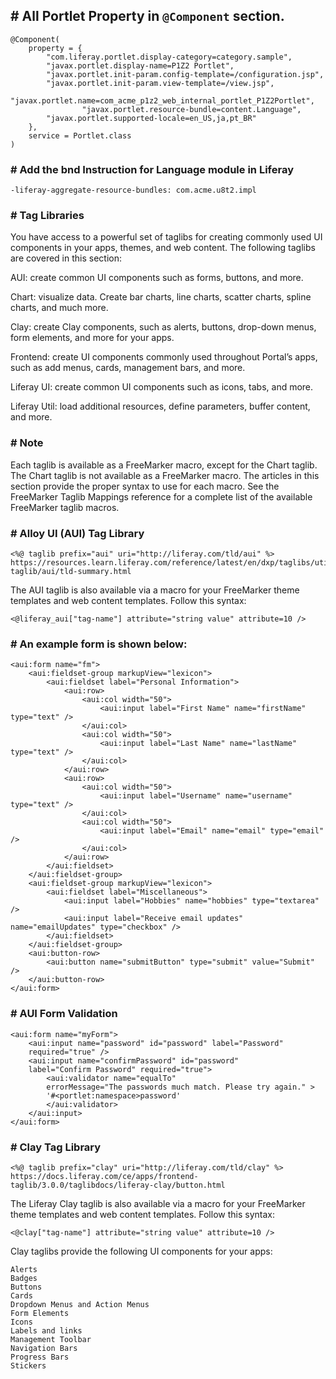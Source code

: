 ## # All Portlet Property in ```@Component``` section.

```
@Component(
	property = {
		"com.liferay.portlet.display-category=category.sample",
		"javax.portlet.display-name=P1Z2 Portlet",
		"javax.portlet.init-param.config-template=/configuration.jsp",
		"javax.portlet.init-param.view-template=/view.jsp",
		"javax.portlet.name=com_acme_p1z2_web_internal_portlet_P1Z2Portlet",
                "javax.portlet.resource-bundle=content.Language",
		"javax.portlet.supported-locale=en_US,ja,pt_BR"
	},
	service = Portlet.class
)

```

### # Add the bnd Instruction for Language module in Liferay

```
-liferay-aggregate-resource-bundles: com.acme.u8t2.impl
```

### # Tag Libraries
You have access to a powerful set of taglibs for creating commonly used UI components in your apps, themes, and web content. The following taglibs are covered in this section:

AUI: create common UI components such as forms, buttons, and more.

Chart: visualize data. Create bar charts, line charts, scatter charts, spline charts, and much more.

Clay: create Clay components, such as alerts, buttons, drop-down menus, form elements, and more for your apps.

Frontend: create UI components commonly used throughout Portal’s apps, such as add menus, cards, management bars, and more.

Liferay UI: create common UI components such as icons, tabs, and more.

Liferay Util: load additional resources, define parameters, buffer content, and more.

### # Note

Each taglib is available as a FreeMarker macro, except for the Chart taglib. The Chart taglib is not available as a FreeMarker macro. The articles in this section provide the proper syntax to use for each macro. See the FreeMarker Taglib Mappings reference for a complete list of the available FreeMarker taglib macros.

### # Alloy UI (AUI) Tag Library
```
<%@ taglib prefix="aui" uri="http://liferay.com/tld/aui" %>
https://resources.learn.liferay.com/reference/latest/en/dxp/taglibs/util-taglib/aui/tld-summary.html

```
The AUI taglib is also available via a macro for your FreeMarker theme templates and web content templates. Follow this syntax:
```
<@liferay_aui["tag-name"] attribute="string value" attribute=10 />
```
### # An example form is shown below:
```
<aui:form name="fm">
	<aui:fieldset-group markupView="lexicon">
		<aui:fieldset label="Personal Information">
			<aui:row>
				<aui:col width="50">
					<aui:input label="First Name" name="firstName" type="text" />
				</aui:col>
				<aui:col width="50">
					<aui:input label="Last Name" name="lastName" type="text" />
				</aui:col>
			</aui:row>
			<aui:row>
				<aui:col width="50">
					<aui:input label="Username" name="username" type="text" />
				</aui:col>
				<aui:col width="50">
					<aui:input label="Email" name="email" type="email" />
				</aui:col>
			</aui:row>
		</aui:fieldset>
	</aui:fieldset-group>
	<aui:fieldset-group markupView="lexicon">
		<aui:fieldset label="Miscellaneous">
			<aui:input label="Hobbies" name="hobbies" type="textarea" />
			<aui:input label="Receive email updates" name="emailUpdates" type="checkbox" />
		</aui:fieldset>
	</aui:fieldset-group>
	<aui:button-row>
		<aui:button name="submitButton" type="submit" value="Submit" />
	</aui:button-row>
</aui:form>
```
### # AUI Form Validation
```
<aui:form name="myForm">
    <aui:input name="password" id="password" label="Password"
    required="true" />
    <aui:input name="confirmPassword" id="password"
    label="Confirm Password" required="true">
        <aui:validator name="equalTo"
        errorMessage="The passwords much match. Please try again." >
        '#<portlet:namespace>password'
        </aui:validator>
    </aui:input>
</aui:form>
```
### # Clay Tag Library
```
<%@ taglib prefix="clay" uri="http://liferay.com/tld/clay" %>
https://docs.liferay.com/ce/apps/frontend-taglib/3.0.0/taglibdocs/liferay-clay/button.html
```
The Liferay Clay taglib is also available via a macro for your FreeMarker theme templates and web content templates. Follow this syntax:
```
<@clay["tag-name"] attribute="string value" attribute=10 />
```
Clay taglibs provide the following UI components for your apps:
```
Alerts
Badges
Buttons
Cards
Dropdown Menus and Action Menus
Form Elements
Icons
Labels and links
Management Toolbar
Navigation Bars
Progress Bars
Stickers
```
